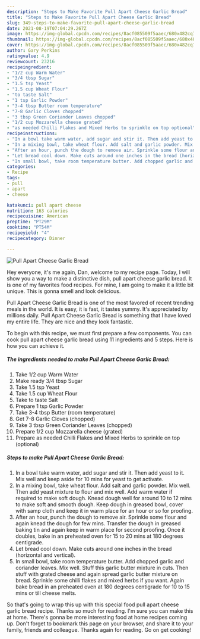 ```yaml
---
description: "Steps to Make Favorite Pull Apart Cheese Garlic Bread"
title: "Steps to Make Favorite Pull Apart Cheese Garlic Bread"
slug: 349-steps-to-make-favorite-pull-apart-cheese-garlic-bread
date: 2021-08-19T07:04:29.267Z
image: https://img-global.cpcdn.com/recipes/8acf085509f5aaec/680x482cq70/pull-apart-cheese-garlic-bread-recipe-main-photo.jpg
thumbnail: https://img-global.cpcdn.com/recipes/8acf085509f5aaec/680x482cq70/pull-apart-cheese-garlic-bread-recipe-main-photo.jpg
cover: https://img-global.cpcdn.com/recipes/8acf085509f5aaec/680x482cq70/pull-apart-cheese-garlic-bread-recipe-main-photo.jpg
author: Gary Perkins
ratingvalue: 4.9
reviewcount: 23216
recipeingredient:
- "1/2 cup Warm Water"
- "3/4 tbsp Sugar"
- "1.5 tsp Yeast"
- "1.5 cup Wheat Flour"
- "to taste Salt"
- "1 tsp Garlic Powder"
- "3-4 tbsp Butter room temperature"
- "7-8 Garlic Cloves chopped"
- "3 tbsp Green Coriander Leaves chopped"
- "1/2 cup Mozzarella cheese grated"
- "as needed Chilli Flakes and Mixed Herbs to sprinkle on top optional"
recipeinstructions:
- "In a bowl take warm water, add sugar and stir it. Then add yeast to it. Mix well and keep aside for 10 mins for yeast to get activate."
- "In a mixing bowl, take wheat flour. Add salt and garlic powder. Mix well. Then add yeast mixture to flour and mix well. Add warm water if required to make soft dough. Knead dough well for around 10 to 12 mins to make soft and smooth dough. Keep dough in greased bowl, cover with samp cloth and keep it in warm place for an hour or so for proofing."
- "After an hour, punch the dough to remove air. Sprinkle some flour and again knead the dough for few mins. Transfer the dough in greased baking tin and again keep in warm place for second proofing. Once it doubles, bake in an preheated oven for 15 to 20 mins at 180 degrees centigrade."
- "Let bread cool down. Make cuts around one inches in the bread (horizontal and vertical)."
- "In small bowl, take room temperature butter. Add chopped garlic and coriander leaves. Mix well. Stuff this garlic butter mixture in cuts. Then stuff with grated cheese and again spread garlic butter mixture on bread. Sprinkle some chilli flakes and mixed herbs if you want. Again bake bread in an preheated oven at 180 degrees centigrade for 10 to 15 mins or till cheese melts."
categories:
- Recipe
tags:
- pull
- apart
- cheese

katakunci: pull apart cheese 
nutrition: 163 calories
recipecuisine: American
preptime: "PT29M"
cooktime: "PT54M"
recipeyield: "4"
recipecategory: Dinner

---
```



![Pull Apart Cheese Garlic Bread](https://img-global.cpcdn.com/recipes/8acf085509f5aaec/680x482cq70/pull-apart-cheese-garlic-bread-recipe-main-photo.jpg)

Hey everyone, it's me again, Dan, welcome to my recipe page. Today, I will show you a way to make a distinctive dish, pull apart cheese garlic bread. It is one of my favorites food recipes. For mine, I am going to make it a little bit unique. This is gonna smell and look delicious.



Pull Apart Cheese Garlic Bread is one of the most favored of recent trending meals in the world. It is easy, it is fast, it tastes yummy. It's appreciated by millions daily. Pull Apart Cheese Garlic Bread is something that I have loved my entire life. They are nice and they look fantastic.


To begin with this recipe, we must first prepare a few components. You can cook pull apart cheese garlic bread using 11 ingredients and 5 steps. Here is how you can achieve it.

<!--inarticleads1-->

##### The ingredients needed to make Pull Apart Cheese Garlic Bread:

1. Take 1/2 cup Warm Water
1. Make ready 3/4 tbsp Sugar
1. Take 1.5 tsp Yeast
1. Take 1.5 cup Wheat Flour
1. Take to taste Salt
1. Prepare 1 tsp Garlic Powder
1. Take 3-4 tbsp Butter (room temperature)
1. Get 7-8 Garlic Cloves (chopped)
1. Take 3 tbsp Green Coriander Leaves (chopped)
1. Prepare 1/2 cup Mozzarella cheese (grated)
1. Prepare as needed Chilli Flakes and Mixed Herbs to sprinkle on top (optional)




<!--inarticleads2-->

##### Steps to make Pull Apart Cheese Garlic Bread:

1. In a bowl take warm water, add sugar and stir it. Then add yeast to it. Mix well and keep aside for 10 mins for yeast to get activate.
1. In a mixing bowl, take wheat flour. Add salt and garlic powder. Mix well. Then add yeast mixture to flour and mix well. Add warm water if required to make soft dough. Knead dough well for around 10 to 12 mins to make soft and smooth dough. Keep dough in greased bowl, cover with samp cloth and keep it in warm place for an hour or so for proofing.
1. After an hour, punch the dough to remove air. Sprinkle some flour and again knead the dough for few mins. Transfer the dough in greased baking tin and again keep in warm place for second proofing. Once it doubles, bake in an preheated oven for 15 to 20 mins at 180 degrees centigrade.
1. Let bread cool down. Make cuts around one inches in the bread (horizontal and vertical).
1. In small bowl, take room temperature butter. Add chopped garlic and coriander leaves. Mix well. Stuff this garlic butter mixture in cuts. Then stuff with grated cheese and again spread garlic butter mixture on bread. Sprinkle some chilli flakes and mixed herbs if you want. Again bake bread in an preheated oven at 180 degrees centigrade for 10 to 15 mins or till cheese melts.




So that's going to wrap this up with this special food pull apart cheese garlic bread recipe. Thanks so much for reading. I'm sure you can make this at home. There's gonna be more interesting food at home recipes coming up. Don't forget to bookmark this page on your browser, and share it to your family, friends and colleague. Thanks again for reading. Go on get cooking!
